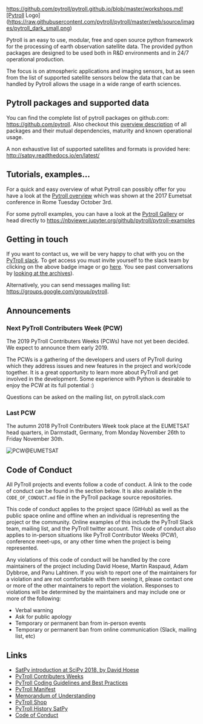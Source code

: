 https://github.com/pytroll/pytroll.github.io/blob/master/workshops.md![Pytroll Logo](https://raw.githubusercontent.com/pytroll/pytroll/master/web/source/images/pytroll_dark_small.png)

Pytroll is an easy to use, modular, free and open source python framework for the processing of earth observation satellite data. The provided python packages are designed to be used both in R&D environments and in 24/7 operational production.

The focus is on atmospheric applications and imaging sensors, but as seen from the list of supported satellite sensors below the data that can be handled by Pytroll allows the usage in a wide range of earth sciences.

## Pytroll packages and supported data

You can find the complete list of pytroll packages on github.com: <https://github.com/pytroll>.
Also checkout this [overview description](pytroll_packages_overview.md) of all packages and their mutual 
dependencies, maturity and known operational usage.

A non exhaustive list of supported satellites and formats is provided here: <http://satpy.readthedocs.io/en/latest/>

## Tutorials, examples...

For a quick and easy overview of what Pytroll can possibly offer for you have a look at the [Pytroll overview](https://docs.google.com/presentation/d/10QSq6H0QL4WruEiY-1TU4Rk-f05QzZOZ1UoD9adx9ow/edit?usp=sharing) which was shown at the 2017 Eumetsat conference in Rome Tuesday October 3rd.

For some pytroll examples, you can have a look at the [Pytroll Gallery](gallery.md) or head directly to <https://nbviewer.jupyter.org/github/pytroll/pytroll-examples>

## Getting in touch

<script async defer src="https://pytrollslackin.herokuapp.com/slackin.js"></script>

If you want to contact us, we will be very happy to chat with you on the [PyTroll slack](https://pytroll.slack.com).
To get access you must invite yourself to the slack team by clicking on the
above badge image or go [here](https://pytrollslackin.herokuapp.com/).
You see past conversations by
[looking at the archives](https://pytroll.slackarchive.io)).

Alternatively, you can send messages mailing list: <https://groups.google.com/group/pytroll>.

## Announcements

### Next PyTroll Contributers Week (PCW)

The 2019 PyTroll Contributers Weeks (PCWs) have not yet been decided. We expect to announce them early 2019.

The PCWs is a gathering of the developers and users of PyTroll during which they address issues and new features in 
the project and work/code together. It is a great opportunity to learn more about PyTroll and get involved in 
the development. Some experience with Python is desirable to enjoy the PCW at its full potential :)

Questions can be asked on the mailing list, on pytroll.slack.com 

### Last PCW

The autumn 2018 PyTroll Contributers Week took place at the EUMETSAT head quarters, in Darmstadt, Germany, 
from Monday November 26th to Friday November 30th.

![PCW@EUMETSAT](https://pbs.twimg.com/media/DtLsFVlW0AAjZPQ.jpg:large)

## Code of Conduct

All PyTroll projects and events follow a code of conduct. A link to the code
of conduct can be found in the section below. It is also available in the
``CODE_OF_CONDUCT.md`` file in the PyTroll package source repositories.

This code of conduct applies to the
project space (GitHub) as well as the public space online and offline when
an individual is representing the project or the community. Online examples
of this include the PyTroll Slack team, mailing list, and the PyTroll twitter
account. This code of conduct also applies to in-person situations like
PyTroll Contributor Weeks (PCW), conference meet-ups, or any other time when
the project is being represented.

Any violations of this code of conduct will be handled by the core maintainers
of the project including David Hoese, Martin Raspaud, Adam Dybbroe, and Panu
Lahtinen. If you wish to report one of the maintainers for a violation and are
not comfortable with them seeing it, please contact one or more of the other
maintainers to report the violation. Responses to violations will be
determined by the maintainers and may include one or more of the following:

- Verbal warning
- Ask for public apology
- Temporary or permanent ban from in-person events
- Temporary or permanent ban from online communication (Slack, mailing list, etc)

## Links

- [SatPy introduction at SciPy 2018, by David Hoese](https://www.youtube.com/watch?v=G-fz8L9xHIs)
- [PyTroll Contributers Weeks](workshops.md)
- [PyTroll Coding Guidelines and Best Practices](guidelines.md)
- [PyTroll Manifest](manifest.md)
- [Memorandum of Understanding](pytroll_mou_20170222.pdf)
- [PyTroll Shop](http://pytroll.spreadshirt.net/)
- [PyTroll History SatPy](https://youtu.be/eBQi2G_fqXQ)
- [Code of Conduct](CODE_OF_CONDUCT.md)
